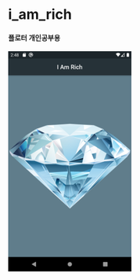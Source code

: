 # i_am_rich

#### 플로터 개인공부용

<img src="https://github.com/kimjihun-dev/flutter_i_am_rich_app/blob/master/Screenshot_1595429332.png" width=50%>





